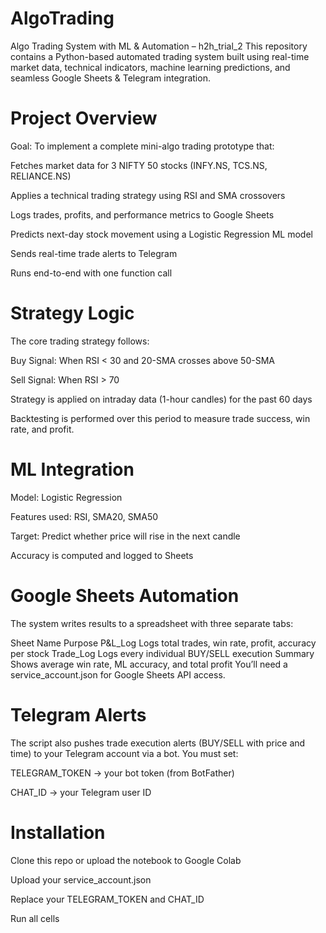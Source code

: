 # AlgoTrading
Algo Trading System with ML & Automation – h2h_trial_2
This repository contains a Python-based automated trading system built using real-time market data, technical indicators, machine learning predictions, and seamless Google Sheets & Telegram integration.

# Project Overview
Goal: To implement a complete mini-algo trading prototype that:

Fetches market data for 3 NIFTY 50 stocks (INFY.NS, TCS.NS, RELIANCE.NS)

Applies a technical trading strategy using RSI and SMA crossovers

Logs trades, profits, and performance metrics to Google Sheets

Predicts next-day stock movement using a Logistic Regression ML model

Sends real-time trade alerts to Telegram

Runs end-to-end with one function call

# Strategy Logic
The core trading strategy follows:

Buy Signal: When RSI < 30 and 20-SMA crosses above 50-SMA

Sell Signal: When RSI > 70

Strategy is applied on intraday data (1-hour candles) for the past 60 days

Backtesting is performed over this period to measure trade success, win rate, and profit.
# ML Integration
Model: Logistic Regression

Features used: RSI, SMA20, SMA50

Target: Predict whether price will rise in the next candle

Accuracy is computed and logged to Sheets
# Google Sheets Automation
The system writes results to a spreadsheet with three separate tabs:

Sheet Name	Purpose
P&L_Log	Logs total trades, win rate, profit, accuracy per stock
Trade_Log	Logs every individual BUY/SELL execution
Summary	Shows average win rate, ML accuracy, and total profit
You’ll need a service_account.json for Google Sheets API access.

# Telegram Alerts
The script also pushes trade execution alerts (BUY/SELL with price and time) to your Telegram account via a bot. You must set:

TELEGRAM_TOKEN → your bot token (from BotFather)

CHAT_ID → your Telegram user ID

# Installation
Clone this repo or upload the notebook to Google Colab

Upload your service_account.json

Replace your TELEGRAM_TOKEN and CHAT_ID

Run all cells
